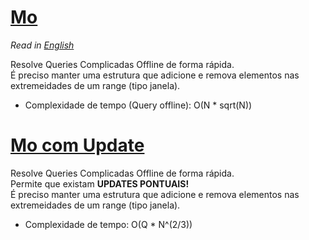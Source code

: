 # [Mo](mo.cpp)

*Read in [English](README.en.md)*

Resolve Queries Complicadas Offline de forma rápida.  
É preciso manter uma estrutura que adicione e remova elementos nas extremeidades de um range (tipo janela).
* Complexidade de tempo (Query offline): O(N * sqrt(N))

# [Mo com Update](mo_update.cpp)

Resolve Queries Complicadas Offline de forma rápida.   
Permite que existam **UPDATES PONTUAIS!**  
É preciso manter uma estrutura que adicione e remova elementos nas extremeidades de um range (tipo janela).
* Complexidade de tempo: O(Q * N^(2/3))